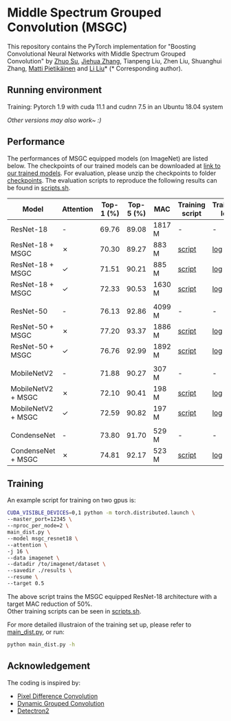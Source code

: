 # Middle Spectrum Grouped Convolution (MSGC)

This repository contains the PyTorch implementation for 
"Boosting Convolutional Neural Networks with Middle Spectrum Grouped Convolution" 
by 
[Zhuo Su](https://zhuogege1943.com/homepage/), 
[Jiehua Zhang](https://scholar.google.com/citations?user=UIbAv3wAAAAJ&hl=en&oi=sra), 
Tianpeng Liu,
Zhen Liu,
Shuanghui Zhang,
[Matti Pietikäinen](https://en.wikipedia.org/wiki/Matti_Pietik%C3%A4inen_(academic)) and 
[Li Liu](http://lilyliliu.com/)\*
(\* Corresponding author).


## Running environment

Training: Pytorch 1.9 with cuda 11.1 and cudnn 7.5 in an Ubuntu 18.04 system <br>

*Other versions may also work~ :)*


## Performance

The performances of MSGC equipped models (on ImageNet) are listed below. The checkpoints of our trained models can be downloaded at [link to our trained models](https://github.com/hellozhuo/msgc/releases/download/v1.0/trained_models_imagenet.zip). For evaluation, 
please unzip the checkpoints to folder [checkpoints](checkpoints). 
The evaluation scripts to reproduce the following results can be found in [scripts.sh](scripts.sh).

| Model | Attention | Top-1 (%) | Top-5 (%) | MAC | Training script | Training log |
|-------|-------|-------|-------|-----|-------------|-------------|
| ResNet-18 | - | 69.76 | 89.08 | 1817 M | - | - |
| ResNet-18 + MSGC | &cross; | 70.30 | 89.27 | 883 M | [script](https://github.com/hellozhuo/msgc/blob/092f46e4e115bfdcbc73546c309267996fa86dd2/scripts.sh#L32) | [log](logs/msgc_resnet18_noatt_log.txt) |
| ResNet-18 + MSGC | &check; | 71.51 | 90.21 | 885 M | [script](https://github.com/hellozhuo/msgc/blob/092f46e4e115bfdcbc73546c309267996fa86dd2/scripts.sh#L35) | [log](logs/msgc_resnet18_att_log.txt) |
| ResNet-18 + MSGC | &check; | 72.33 | 90.53 | 1630 M | [script](https://github.com/hellozhuo/msgc/blob/092f46e4e115bfdcbc73546c309267996fa86dd2/scripts.sh#L53) | [log](logs/msgc_resnet18_noatt_tau0_9_log.txt) |
| | | | | | |
| ResNet-50 | - | 76.13 | 92.86 | 4099 M | - | - |
| ResNet-50 + MSGC | &cross; | 77.20 | 93.37 | 1886 M | [script](https://github.com/hellozhuo/msgc/blob/092f46e4e115bfdcbc73546c309267996fa86dd2/scripts.sh#L38) | [log](logs/msgc_resnet50_noatt_log.txt) |
| ResNet-50 + MSGC | &check; | 76.76 | 92.99 | 1892 M | [script](https://github.com/hellozhuo/msgc/blob/092f46e4e115bfdcbc73546c309267996fa86dd2/scripts.sh#L41) | [log](logs/msgc_resnet50_att_log.txt) |
| | | | | | |
| MobileNetV2 | - | 71.88 | 90.27 | 307 M | - | - |
| MobileNetV2 + MSGC | &cross; | 72.10 | 90.41 | 198 M | [script](https://github.com/hellozhuo/msgc/blob/092f46e4e115bfdcbc73546c309267996fa86dd2/scripts.sh#L44) | [log](logs/msgc_mobilenetv2_noatt_log.txt) |
| MobileNetV2 + MSGC | &check; | 72.59 | 90.82 | 197 M | [script](https://github.com/hellozhuo/msgc/blob/092f46e4e115bfdcbc73546c309267996fa86dd2/scripts.sh#L47) | [log](logs/msgc_mobilenetv2_att_log.txt) |
| | | | | | |
| CondenseNet | - | 73.80 | 91.70 | 529 M | - | - |
| CondenseNet + MSGC | &cross; | 74.81 | 92.17 | 523 M | [script](https://github.com/hellozhuo/msgc/blob/092f46e4e115bfdcbc73546c309267996fa86dd2/scripts.sh#L50) | [log](logs/msgc_condensenet_noatt_log.txt) |

## Training

An example script for training on two gpus is:
```bash
CUDA_VISIBLE_DEVICES=0,1 python -m torch.distributed.launch \
--master_port=12345 \
--nproc_per_node=2 \
main_dist.py \
--model msgc_resnet18 \
--attention \
-j 16 \
--data imagenet \
--datadir /to/imagenet/dataset \
--savedir ./results \
--resume \
--target 0.5
```

The above script trains the MSGC equipped ResNet-18 architecture with a target MAC reduction of 50%.<br>
Other training scripts can be seen in [scripts.sh](scripts.sh). 

For more detailed illustraion of the training set up, please refer to [main\_dist.py](main_dist.py), or run:
```bash
python main_dist.py -h
```

## Acknowledgement

The coding is inspired by:

- [Pixel Difference Convolution](https://github.com/zhuoinoulu/pidinet)
- [Dynamic Grouped Convolution](https://github.com/hellozhuo/dgc)
- [Detectron2](https://github.com/facebookresearch/detectron2)

